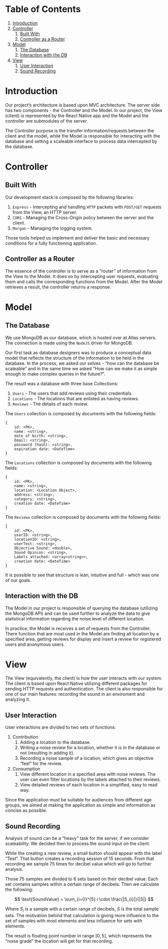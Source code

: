 
# Table of Contents

1.  [Introduction](#org9f62411)
2.  [Controller](#org6626fb7)
    1.  [Built With](#orgc6bd0c2)
    2.  [Controller as a Router](#org5058967)
3.  [Model](#org0ea6f29)
    1.  [The Database](#orga124d95)
    2.  [Interaction with the DB](#orgd4afea9)
4.  [View](#org2a9ca5c)
    1.  [User Interaction](#org5e8d449)
    2.  [Sound Recording](#org7b95fdf)



<a id="org9f62411"></a>

# Introduction

Our project&rsquo;s architecture is based upon MVC architecture. The server side has two components - the Controller and the Model.
In our project, the View (client) is represented by the React Native app and the Model and the controller are submodules of the server.

The Controller purpose is the transfer information/requests between the client and the model, while the Model is responsible for interacting with the database and setting a scaleable interface to process data intercepted by
the database.


<a id="org6626fb7"></a>

# Controller


<a id="orgc6bd0c2"></a>

## Built With

Our development stack is composed by the following libraries:

1.  `Express` - Intercepting and handling `HTTP` packets with `POST/GET` requests from the View, an HTTP server.
2.  `CORS` - Managing the Cross-Origin policy between the server and the client.
3.  `Morgan` - Managing the logging system.

Those tools helped us implement and deliver the basic and necessary conditions for a fully functioning application.


<a id="org5058967"></a>

## Controller as a Router

The essence of the controller is to serve as a &ldquo;router&rdquo; of information from the View to the Model.
It does so by intercepting user requests, evaluating them and calls the corresponding functions from the Model.
After the Model retrieves a result, the controller returns a response.


<a id="org0ea6f29"></a>

# Model


<a id="orga124d95"></a>

## The Database

We use MongoDB as our database, which is hosted over at Atlas servers. The connection is made using the `NodeJS` driver
for MongoDB.

Our first task as database designers was to produce a conceptual data model that reflects the structure of
the information to be held in the database. In the process, we asked our selves - &ldquo;how can the database be scaleable&rdquo; and
in the same time we asked &ldquo;How can we make it as simple enough to make complex queries in the future?&rdquo;.

The result was a database with three base Collections:

1.  `Users` - The users that add reviews using their credentials.
2.  `Locations` - The locations that are enlisted as having reviews.
3.  `Reviews` - The details of each review.

The `Users` collection is composed by documents with the following fields:

    {
        id: <PK>,
        name: <string>,
        date of birth: <string>,
        Email: <string>,
        password (hash): <string>,
        expiration date: <DateTime>
    }

The `Locations` collection is composed by documents with the following fields:

    {
        id: <PK>,
        name: <string>,
        location: <Location Object>,
        address: <string>,
        category: <string>,
        creation date: <DateTime>
    }

The `Reviews` collection is composed by documents with the following fields:

    {
        id: <PK>,
        userID: <string>,
        locationID: <string>,
        userText: <string>,
        Objective Sound: <double>,
        Sound Opinion: <string>,
        Labels attached: <array<string>>,
        creation date: <DateTime>
    }

It is possible to see that structure is lean, intuitive and full - which was one of our goals.


<a id="orgd4afea9"></a>

## Interaction with the DB

The Model in our project is responsible of querying the database (utilizing the MongoDB API) and can be used further
to analyze the data to give statistical information regarding the noise level of different location.

In practice, the Model is receives a set of requests from the Controller. There function that are most used in the
Model are finding all location by a specified area, getting reviews for display and insert a review for registered
users and anonymous users.


<a id="org2a9ca5c"></a>

# View

The View (equivalently, the client) is how the user interacts with our system. The client is based upon React Native
utilizing different packages for sending HTTP requests and authentication. The client is also responsible for one
of our main features: recording the sound in an enviroment and analyzing it.


<a id="org5e8d449"></a>

## User Interaction

User interactions are divided to two sets of functions:

1.  Contribution
    1.  Adding a location to the database.
    2.  Writing a noise review for a location, whether it is in the database or not (resulting in adding it).
    3.  Recording a noise sample of a location, which gives an objective &ldquo;feel&rdquo; for the review.
2.  Consumption
    1.  View different location in a specified area with noise reviews. The user can even filter locations by the labels
        attached to their reviews.
    2.  View detailed reviews of each location in a simplified, easy to read way.

Since the application must be suitable for audiences from different age groups, we aimed at making the application
as simple and information as concise as possible.


<a id="org7b95fdf"></a>

## Sound Recording

Analysis of sound can be a &ldquo;heavy&rdquo; task for the server, if we consider scaleability. We decided then to process the
sound input on the client.

While the creating a new review, a small button should appear with the label &ldquo;Test&rdquo;. That button creates a recording session of 15 seconds. From that recording we sample 75 times for decibel value which will go to further analysis.

Those 75 samples are divided to 6 sets based on their decibel value. Each set contains samples within a certain range of decibels. Then we calculate the following:

$$ \text{SoundValue} = \sum_{i=0}^{5} i \cdot \frac{|S_{i}|}{|S|}
$$

Where $S_i$ is a sample with a certain range of decibels, $S$ is the total sample sets.
The motivation behind that calculation is giving more influence to the set of samples with most elements and less influence for sets with elements.

The result is floating point number in range $[0,5]$, which represents the &ldquo;noise grade&rdquo; the location will get for that recording.

